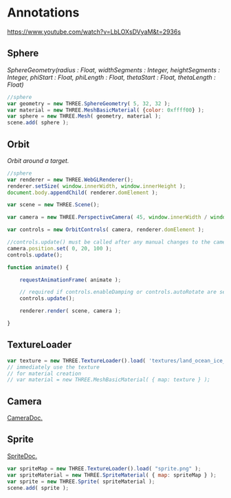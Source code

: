 # Annotations

https://www.youtube.com/watch?v=LbLOXsDVyaM&t=2936s

## Sphere

*SphereGeometry(radius : Float, widthSegments : Integer, heightSegments : Integer, phiStart : Float, phiLength : Float, thetaStart : Float, thetaLength : Float)*

```javascript
//sphere
var geometry = new THREE.SphereGeometry( 5, 32, 32 );
var material = new THREE.MeshBasicMaterial( {color: 0xffff00} );
var sphere = new THREE.Mesh( geometry, material );
scene.add( sphere );
```

## Orbit

*Orbit around a target.*

```javascript
//sphere
var renderer = new THREE.WebGLRenderer();
renderer.setSize( window.innerWidth, window.innerHeight );
document.body.appendChild( renderer.domElement );

var scene = new THREE.Scene();

var camera = new THREE.PerspectiveCamera( 45, window.innerWidth / window.innerHeight, 1, 10000 );

var controls = new OrbitControls( camera, renderer.domElement );

//controls.update() must be called after any manual changes to the camera's transform
camera.position.set( 0, 20, 100 );
controls.update();

function animate() {

	requestAnimationFrame( animate );

	// required if controls.enableDamping or controls.autoRotate are set to true
	controls.update();

	renderer.render( scene, camera );

}
```

## TextureLoader

```javascript
var texture = new THREE.TextureLoader().load( 'textures/land_ocean_ice_cloud_2048.jpg' );
// immediately use the texture
// for material creation
// var material = new THREE.MeshBasicMaterial( { map: texture } );
```

## Camera

[CameraDoc.](https://threejs.org/docs/index.html#api/en/cameras/Camera)

## Sprite

[SpriteDoc.](https://threejs.org/docs/index.html#api/en/objects/Sprite)

```javascript
var spriteMap = new THREE.TextureLoader().load( "sprite.png" );
var spriteMaterial = new THREE.SpriteMaterial( { map: spriteMap } );
var sprite = new THREE.Sprite( spriteMaterial );
scene.add( sprite );
```